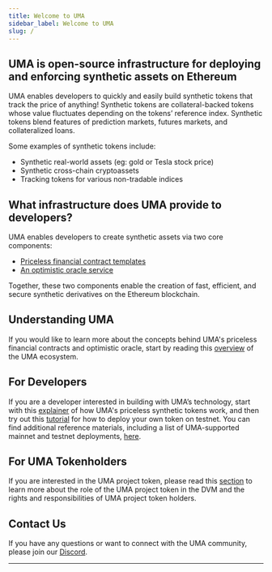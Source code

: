 ```yaml
---
title: Welcome to UMA
sidebar_label: Welcome to UMA
slug: /
---
```


## UMA is open-source infrastructure for deploying and enforcing synthetic assets on Ethereum

UMA enables developers to quickly and easily build synthetic tokens that track the price of anything! Synthetic tokens are collateral-backed tokens whose value fluctuates depending on the tokens’ reference index. Synthetic tokens blend features of prediction markets, futures markets, and collateralized loans.

Some examples of synthetic tokens include:

* Synthetic real-world assets (eg: gold or Tesla stock price)
* Synthetic cross-chain cryptoassets
* Tracking tokens for various non-tradable indices

## What infrastructure does UMA provide to developers?

UMA enables developers to create synthetic assets via two core components:

- [Priceless financial contract templates](https://docs.umaproject.org/getting-started/synthetic-tokens)
- [An optimistic oracle service](https://docs.umaproject.org/getting-started/oracle)

Together, these two components enable the creation of fast, efficient, and secure synthetic derivatives on the Ethereum blockchain.

## Understanding UMA

If you would like to learn more about the concepts behind UMA's priceless financial contracts and optimistic oracle, start by reading this [overview](getting-started/overview.md) of the UMA ecosystem.

## For Developers

If you are a developer interested in building with UMA’s technology, start with this [explainer](synthetic-tokens/explainer.md) of how UMA's priceless synthetic tokens work, and then try out this [tutorial](build-walkthrough/mint-locally) for how to deploy your own token on testnet. You can find additional reference materials, including a list of UMA-supported mainnet and testnet deployments, [here](dev-ref/addresses.md).

## For UMA Tokenholders

If you are interested in the UMA project token, please read this [section](uma-tokenholders/uma-holders.md) to learn more about the role of the UMA project token in the DVM and the rights and responsibilities of UMA project token holders.

## Contact Us

If you have any questions or want to connect with the UMA community, please join our [Discord](https://discord.umaproject.org/).



---
